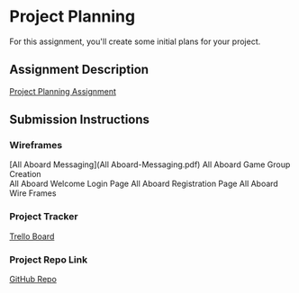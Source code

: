 # Project Planning
For this assignment, you'll create some initial plans for your project.

## Assignment Description
[Project Planning Assignment](https://education.launchcode.org/liftoff/modules/assignments/project-planning)

## Submission Instructions

### Wireframes
[All Aboard Messaging](All Aboard-Messaging.pdf)
All Aboard Game Group Creation  
All Aboard Welcome Login Page
All Aboard Registration Page
All Aboard Wire Frames 

### Project Tracker

[Trello Board](https://trello.com/b/B2bqXDvB/all-aboard)
### Project Repo Link
[GitHub Repo](https://github.com/LaunchCodeLiftoffProjects/All-Aboard)
